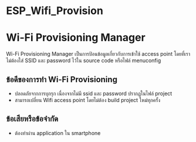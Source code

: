 
# ESP_Wifi_Provision


# Wi-Fi Provisioning Manager

Wi-Fi Provisioning Manager เป็นการป้อนข้อมูลเกี่ยวกับการเข้าใช้ access point โดยที่เราไม่ต้องใส่ SSID และ password ไว้ใน source code หรือไฟล์ menuconfig

## ข้อดีของการทำ Wi-Fi Provisioning
- ปลอดภัยจากการบุกรุก เนื่องจากไม่มี ssid และ password ปรากฏในไฟล์ project
- สามารถเปลี่ยน Wifi access point โดยไม่ต้อง build project ใหม่ทุกครั้ง
 
## ข้อเสียหรือข้อจำกัด 
- ต้องทำผ่าน application ใน smartphone




